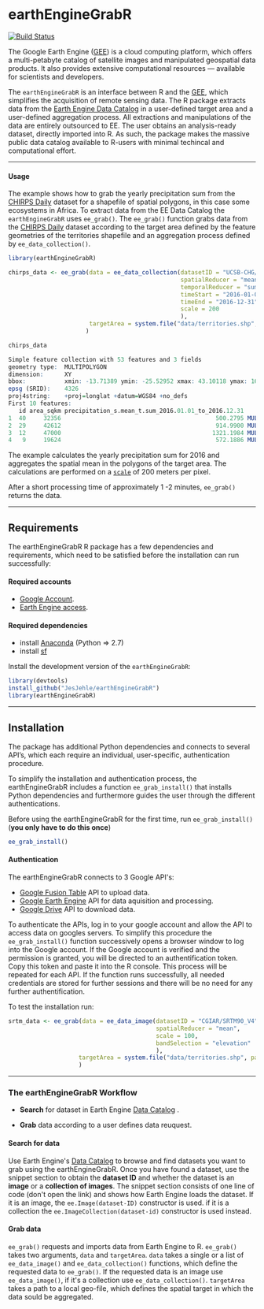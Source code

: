 
  
# earthEngineGrabR

[![Build Status](https://travis-ci.org/JesJehle/earthEngineGrabR.svg?branch=master)](https://travis-ci.org/JesJehle/earthEngineGrabR)


The Google Earth Engine ([GEE](https://earthengine.google.com/)) is a cloud computing platform, which offers a multi-petabyte catalog of satellite images and manipulated geospatial data products. It also provides extensive computational resources &mdash;	 available for scientists and developers.

The `earthEngineGrabR` is an interface between R and the [GEE](https://earthengine.google.com/), which simplifies the acquisition of remote sensing data. The R package extracts data from the [Earth Engine Data Catalog](https://developers.google.com/earth-engine/datasets/) in a user-defined target area and a user-defined aggregation process. All extractions and manipulations of the data are entirely outsourced to EE. The user obtains an analysis-ready dataset, directly imported into R. 
As such, the package makes the massive public data catalog available to R-users with minimal techincal and computational effort.


---------------------------------------------------------------------------------------------------------------------


#### Usage

The example shows how to grab the yearly precipitation sum from the [CHIRPS Daily](https://developers.google.com/earth-engine/datasets/catalog/UCSB-CHG_CHIRPS_DAILY) dataset for a shapefile of spatial polygons, in this case some ecosystems in Africa.
To extract data from the EE Data Catalog the `earthEngineGrabR` uses `ee_grab()`.
The `ee_grab()` function grabs data from the [CHIRPS Daily](https://developers.google.com/earth-engine/datasets/catalog/UCSB-CHG_CHIRPS_DAILY) dataset according to the target area defined by the feature geometries of the territories shapefile and an aggregation process defined by `ee_data_collection()`.
```r
library(earthEngineGrabR)

chirps_data <- ee_grab(data = ee_data_collection(datasetID = "UCSB-CHG/CHIRPS/DAILY",
                                                 spatialReducer = "mean",
                                                 temporalReducer = "sum", 
                                                 timeStart = "2016-01-01",
                                                 timeEnd = "2016-12-31", 
                                                 scale = 200
                                                 ),
                       targetArea = system.file("data/territories.shp", package = "earthEngineGrabR")
                      )

chirps_data

Simple feature collection with 53 features and 3 fields
geometry type:  MULTIPOLYGON
dimension:      XY
bbox:           xmin: -13.71389 ymin: -25.52952 xmax: 43.10118 ymax: 16.63924
epsg (SRID):    4326
proj4string:    +proj=longlat +datum=WGS84 +no_defs
First 10 features:
   id area_sqkm precipitation_s.mean_t.sum_2016.01.01_to_2016.12.31                       geometry
1  40     32356                                            500.2795 MULTIPOLYGON (((37.76223 0....
2  29     42612                                            914.9900 MULTIPOLYGON (((36.58819 -1...
3  12     47000                                           1321.1984 MULTIPOLYGON (((37.10833 -7...
4   9     19624                                            572.1886 MULTIPOLYGON (((31.87845 -2...
```
The example calculates the yearly precipitation sum for 2016 and aggregates the spatial mean in the polygons of the target area. The calculations are performed on a [`scale`](https://developers.google.com/earth-engine/scale) of 200 meters per pixel.

After a short processing time of approximately 1 -2 minutes, `ee_grab()` returns the data.

--------------------------------------------------------------------

## Requirements

The earthEngineGrabR R package has a few dependencies and requirements, which need to be satisfied before the installation can run successfully:

#### Required accounts

* [Google Account](https://accounts.google.com/SignUp?hl=de).
* [Earth Engine access](https://signup.earthengine.google.com/#!/).

#### Required dependencies

* install [Anaconda](https://www.anaconda.com/download/) (Python => 2.7)
* install [sf](https://github.com/r-spatial/sf)

Install the development version of the `earthEngineGrabR`:

```r
library(devtools)
install_github("JesJehle/earthEngineGrabR")
library(earthEngineGrabR)
```
-----------------------------------------------------------

## Installation

The package has additional Python dependencies and connects to several API’s, which each require an individual, user-specific, authentication procedure.

To simplify the installation and authentication process, the earthEngineGrabR includes a function `ee_grab_install()` that installs Python dependencies and furthermore guides the user through the different authentications. 

Before using the earthEngineGrabR for the first time, run `ee_grab_install()` (**you only have to do this once**)

```r
ee_grab_install()
```

#### Authentication

The earthEngineGrabR connects to 3 Google API's: 

* [Google Fusion Table](https://www.gdal.org/drv_gft.html) API to upload data. 
* [Google Earth Engine](https://developers.google.com/earth-engine/) API for data aquisition and processing.
* [Google Drive](https://github.com/tidyverse/googledrive) API to download data. 
 
 To authenticate the APIs, log in to your google account and allow the API to access data on googles servers. 
To simplify this procedure the `ee_grab_install()` function successively opens a browser window to log into the Google account.
If the Google account is verified and the permission is granted, you will be directed to an authentification token. Copy this token and paste it into the R console. 
This process will be repeated for each API. If the function runs successfully, all needed credentials are stored for further sessions and there will be no need for any further authentification.

To test the installation run:

```r
srtm_data <- ee_grab(data = ee_data_image(datasetID = "CGIAR/SRTM90_V4", 
                                          spatialReducer = "mean", 
                                          scale = 100, 
                                          bandSelection = "elevation"
                                          ),
                    targetArea = system.file("data/territories.shp", package = "earthEngineGrabR")
                    )

```
-----------------------------------------------------------------------------------------------------------------------

### The earthEngineGrabR Workflow

* **Search** for dataset in Earth Engine [Data Catalog](https://developers.google.com/earth-engine/datasets/) .

* **Grab** data according to a user defines data reuquest.

#### Search for data

Use Earth Engine's [Data Catalog](https://developers.google.com/earth-engine/datasets/) to browse and find datasets you want to grab using the earthEngineGrabR. Once you have found a dataset, use the snippet section to obtain the **dataset ID** and whether the dataset is an **image** or a **collection of images**. The snippet section consists of one line of code (don't open the link) and shows how Earth Engine loads the dataset. If it is an image, the `ee.Image(dataset-ID)` constructor is used. if it is a collection the `ee.ImageCollection(dataset-id)` constructor is used instead.

#### Grab data

`ee_grab()` requests and imports data from Earth Engine to R. `ee_grab()` takes two arguments, `data` and `targetArea`. `data` takes a single or a list of `ee_data_image()` and `ee_data_collection()` functions, which define the requested data to `ee_grab()`. If the requested data is an image use `ee_data_image()`, if it's a collection use `ee_data_collection()`. `targetArea` takes a path to a local geo-file, which defines the spatial target in which the data sould be aggregated.







